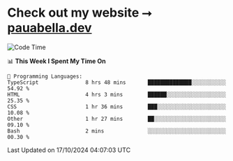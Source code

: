 # Check out my website ⭢ [pauabella.dev](https://pauabella.dev)

<!--START_SECTION:waka-->
![Code Time](http://img.shields.io/badge/Code%20Time-3%2C801%20hrs%2047%20mins-blue)

📊 **This Week I Spent My Time On** 

```text
💬 Programming Languages: 
TypeScript               8 hrs 48 mins       ██████████████░░░░░░░░░░░   54.92 % 
HTML                     4 hrs 3 mins        ██████░░░░░░░░░░░░░░░░░░░   25.35 % 
CSS                      1 hr 36 mins        ███░░░░░░░░░░░░░░░░░░░░░░   10.08 % 
Other                    1 hr 27 mins        ██░░░░░░░░░░░░░░░░░░░░░░░   09.10 % 
Bash                     2 mins              ░░░░░░░░░░░░░░░░░░░░░░░░░   00.30 % 
```


 Last Updated on 17/10/2024 04:07:03 UTC
<!--END_SECTION:waka-->

